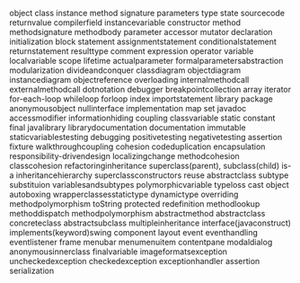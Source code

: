 object
class
instance
method
signature
parameters
type
state
sourcecode
returnvalue
compilerfield
instancevariable
constructor
method
methodsignature
methodbody
parameter
accessor
mutator
declaration
initialization
block
statement
assignmentstatement
conditionalstatement
returnstatement
resulttype
comment
expression
operator
variable
localvariable
scope
lifetime
actualparameter
formalparametersabstraction
modularization
divideandconquer
classdiagram
objectdiagram
instancediagram
objectreference
overloading
internalmethodcall
externalmethodcall
dotnotation
debugger
breakpointcollection
array
iterator
for-each-loop
whileloop
forloop
index
importstatement
library
package
anonymousobject
nullinterface
implementation
map
set
javadoc
accessmodifier
informationhiding
coupling
classvariable
static
constant
final
javalibrary
librarydocumentation
documentation
immutable
staticvariablestesting
debugging
positivetesting
negativetesting
assertion
fixture
walkthroughcoupling
cohesion
codeduplication
encapsulation
responsibility-drivendesign
localizingchange
methodcohesion
classcohesion
refactoringinheritance
superclass(parent),
subclass(child)
is-a
inheritancehierarchy
superclassconstructors
reuse
abstractclass
subtype
substituion
variablesandsubtypes
polymorphicvariable
typeloss
cast
object
autoboxing
wrapperclassesstatictype
dynamictype
overriding
methodpolymorphism
toString
protected
redefinition
methodlookup
methoddispatch
methodpolymorphism
abstractmethod
abstractclass
concreteclass
abstractsubclass
multipleinheritance
interface(javaconstruct)
implements(keyword)swing
component
layout
event
eventhandling
eventlistener
frame
menubar
menumenuitem
contentpane
modaldialog
anonymousinnerclass
finalvariable
imageformatsexception
uncheckedexception
checkedexception
exceptionhandler
assertion
serialization
